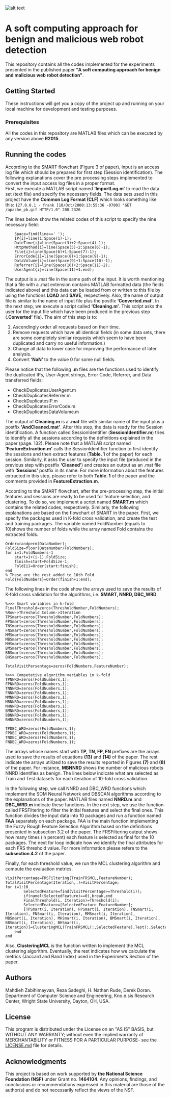 ![alt text](http://image-store.slidesharecdn.com/25047bc7-307c-4227-89ad-314962745612-original.png "Logo Title Text 1")

# A soft computing approach for benign and malicious web robot detection

This repository contains all the codes implemented for the experiments presented in the published paper **"A soft computing approach for benign and malicious web robot detection"**.

## Getting Started

These instructions will get you a copy of the project up and running on your local machine for development and testing purposes.

### Prerequisites

All the codes in this repository are MATLAB files which can be executed by any version above **R2015**.

## Running the codes

According to the SMART flowchart (Figure 3 of paper), input is an access log file which should be prepared for first step (Session identification). The following explanations cover the pre processing steps implemented to convert the input access log files in a proper format.  
First, we execute a MATLAB script named **‘ImportLog.m’** to  read the data set (text file) and specify the necessary fields. The data sets used in this project have the **Common Log Format (CLF)** which looks something like this:
```127.0.0.1 - frank [10/Oct/2000:13:55:36 -0700] "GET /apache_pb.gif HTTP/1.0" 200 2326```

The lines below show the related codes of this script to specify the nine necessary field:
```
    Space=find(line==' ');
    IP{i}=line(1:Space(1)-1);
    DateTime{i}=line(Space(3)+2:Space(4)-1);
    HttpMethod{i}=line(Space(5)+2:Space(6)-1);
    File{i}=line(Space(6)+1:Space(7)-1);
    ErrorCode{i}=line(Space(8)+1:Space(9)-1);
    DataVolume{i}=line(Space(9)+1:Space(10)-1);
    Referrer{i}=line(Space(10)+2:Space(11)-2);
    UserAgent{i}=line(Space(11)+1:end);
```
The output is a .mat file in the same path of the input. It is worth mentioning that a file with a .mat extension contains MATLAB formatted data (the fields indicated above) and this data can be loaded from or written to this file by using the functions **LOAD** and **SAVE**, respectively. Also, the name of output file is similar to the name of input file plus the postfix **‘Converted.mat‘**. 
In the next step, we execute a script called **‘Cleaning.m’**. This script asks the user for the input file which have been produced in the previous step (**.Converted’** file). The aim of this step is to:
 
1. Ascendingly order all requests based on their time.
2. Remove requests which have all identical fields (in some data sets, there are some completely similar requests which seem to have been duplicated and carry no useful information.)
3. Change all data to lower case for improving the performance of
later analysis.
4. Convert **‘NaN’** to the value 0 for some null fields.

Please notice that the following **.m** files are the functions used to identify the duplicated IPs, User-Agent strings, Error Code, Referrer, and Data transferred fields:

* CheckDuplicatesUserAgent.m
* CheckDuplicatesReferrer.m
* CheckDuplicatesIP.m
* CheckDuplicatesErrorCode.m
* CheckDuplicatesDataVolume.m

The output of **Cleaning.m** is a **.mat** file with similar name of the input plus a postfix **'AndCleaned.mat'**.
After this step, the data is ready for the Session identification. A function called SessionIdentifier (**SessionIdentifier.m**) tries to identify all the sessions according to the definitions explained in the paper (page. 132). Please note that a MATLAB script named **‘FeatureExtraction.m’** calls the SessionIdentifier function to first identify the sessions and then extract features (**Table. 1** of the paper) for each session. Similarly, it asks the user to specify the input file (produced in the previous step with postfix **‘Cleaned’**) and creates an output as an .mat file with **‘Sessions’** postfix in its name. For more information about the features extracted in this step, please refer to both **Table. 1** of the paper and the comments provided in **FeatureExtraction.m**. 

According to the SMART flowchart, after the pre-processing step, the initial features and sessions are ready to be used for feature selection, and clustering. To do so, we implement a script named **SMART.m** which contains the related codes, respectively. Similarly, the following explanations are based on the flowchart of SMART in the paper. 
First, we specify the packages used in K-fold cross validation, and create the test and training packages. The variable named FoldNumber (equals to 10)shows the number of folds while the array named Fold contains the extracted folds. 
```
Order=randperm(DataNumber);
FoldSize=floor(DataNumber/FoldNumbers);
for i=1:FoldNumbers-1
    start=1+(i-1).FoldSize;
    finish=start+FoldSize-1;
    Fold{i}=Order(start:finish);
end
% These are the rest added to 10th Fold
Fold{FoldNumbers}=Order(finish+1:end);
```
The following lines in the code show the arrays used to save the results of K-fold cross validation for the algorithms, i.e. **SMART, NNRD, DBC_WRD**.
```
%>>> Smart variables in k-fold
FinalThreshold=zeros(ThresholdNumber,FoldNumbers);
%Row->Threshold Column->Iteration
TPSmart=zeros(ThresholdNumber,FoldNumbers);
FPSmart=zeros(ThresholdNumber,FoldNumbers);
TNSmart=zeros(ThresholdNumber,FoldNumbers);
FNSmart=zeros(ThresholdNumber,FoldNumbers);
MMSmart=zeros(ThresholdNumber,FoldNumbers);
MBSmart=zeros(ThresholdNumber,FoldNumbers);
MHSmart=zeros(ThresholdNumber,FoldNumbers);
BMSmart=zeros(ThresholdNumber,FoldNumbers);
BBSmart=zeros(ThresholdNumber,FoldNumbers);
BHSmart=zeros(ThresholdNumber,FoldNumbers);
 
TotalVisitPersentage=zeros(FoldNumbers,FeatureNumber);
 
%>>> Competetive algorithm variables in k-fold
TPNNRD=zeros(FoldNumbers,1);
FPNNRD=zeros(FoldNumbers,1);
TNNNRD=zeros(FoldNumbers,1);
FNNNRD=zeros(FoldNumbers,1);
MMNNRD=zeros(FoldNumbers,1);
MBNNRD=zeros(FoldNumbers,1);
MHNNRD=zeros(FoldNumbers,1);
BMNNRD=zeros(FoldNumbers,1);
BBNNRD=zeros(FoldNumbers,1);
BHNNRD=zeros(FoldNumbers,1);
 
TPDBC_WRD=zeros(FoldNumbers,1);
FPDBC_WRD=zeros(FoldNumbers,1);
TNDBC_WRD=zeros(FoldNumbers,1);
FNDBC_WRD=zeros(FoldNumbers,1);
```

The arrays whose names start with **TP, TN, FP, FN** prefixes are the arrays used to save the results of equations **(13)** and **(14)** of the paper. The rest indicate the arrays utilized to save the results reported in Figures **(7)** and **(8)** of the paper. For instance, **MBNNRD** shows the number of malicious robots NNRD identifies as benign. The lines below indicate what are selected as Train and Test datasets for each iteration of 10-fold cross validation. 

In the following step, we call NNRD and DBC_WRD functions which implement the SOM Neural Network and DBSCAN algorithms according to the explanations of the paper. MATLAB files named **NNRD.m** and **DBC_WRD.m** indicate these functions.
In the next step, we use the function called FRSFiltering to filter the initial features and select the final ones. This function divides the input data into 10 packages and run a function named **FAA** separately on each package. FAA is the main function implementing the Fuzzy Rough Feature Selection Algorithm based on the definitions presented in subsection 3.2 of the paper. The FRSFiltering output shows how many times (in percent) each feature is selected as final for the 10 packages. The next for loop indicate how we identify the final attributes for each FRS threshold value. For more information please refere to the **subsection 4.2** of the paper. 

Finally, for each threshold value, we run the MCL clustering algorithm and compute the evaluation metrics.  
```
VisitPercentage=FRSFiltering(TrainFRSMCL,FeatureNumber);
TotalVisitPercentage(Iteration,:)=VisitPercentage;
for i=1:10
        SelectedFeature=find(VisitPercentage>=Threshold(i));
        if(numel(SelectedFeature)==0),break,end  
        FinalThreshold(i, Iteration)=Threshold(i);
        SelectedFeature=[SelectedFeature FeatureNumber];
        [TPSmart(i, Iteration), FPSmart(i, Iteration), TNSmart(i, Iteration), FNSmart(i, Iteration), MMSmart(i, Iteration),       MBSmart(i, Iteration), MHSmart(i, Iteration), BMSmart(i, Iteration), BBSmart(i, Iteration), BHSmart(i, Iteration)]=ClusteringMCL(TrainFRSMCL(:,SelectedFeature),Test(:,SelectedFeature));    
    end
end
```

Also, **ClusteringMCL** is the function written to implement the MCL clustering algorithm. 
Eventually, the rest indicates how we calculate the metrics (Jaccard and Rand Index) used in the Experiments Section of the paper.  


## Authors

Mahdieh Zabihimayvan, Reza Sadeghi, H. Nathan Rude, Derek Doran.
Department of Computer Science and Engineering, Kno.e.sis Research Center, Wright State University, Dayton, OH, USA.

## License

This program is distributed under the License on an "AS IS" BASIS, but WITHOUT ANY WARRANTY; without even the implied warranty of MERCHANTABILITY or FITNESS FOR A PARTICULAR PURPOSE- see the [LICENSE.md](LICENSE.md) file for details.

## Acknowledgments

This project is based on work supported by **the National Science Foundation (NSF)** under Grant no. **1464104**. Any opinions, findings, and conclusions or recommendations expressed in this material are those of the author(s) and do not necessarily reflect the views of the NSF.
